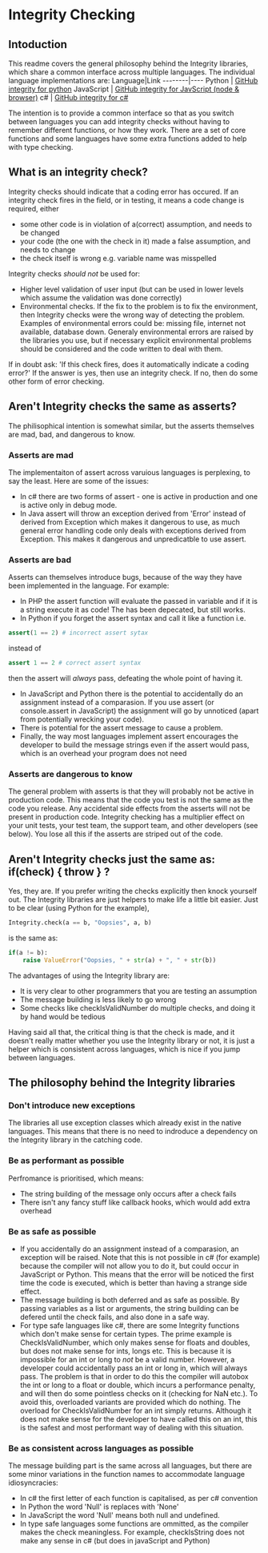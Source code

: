 # Integrity Checking

## Intoduction

This readme covers the general philosophy behind the Integrity libraries, which share a common interface across multiple languages. The individual language implementations are:
Language|Link
--------|----
Python | [GitHub integrity for python](https://github.com/ArtFab/integrity-py)
JavaScript | [GitHub integrity for JavScript (node & browser)](https://github.com/ArtFab/integrity-js)
c# | [GitHub integrity for c#](https://github.com/ArtFab/integrity-cs)

The intention is to provide a common interface so that as you switch between languages you can add integrity checks without having to remember different functions, or how they work. There are a set of core functions and some languages have some extra functions added to help with type checking.

## What is an integrity check?

Integrity checks should indicate that a coding error has occured. If an integrity check fires in the field, or in testing, it means a code change is required, either 
* some other code is in violation of a(correct) assumption, and needs to be changed
* your code (the one with the check in it) made a false assumption, and needs to change
* the check itself is wrong e.g. variable name was misspelled

Integrity checks *should not* be used for:
* Higher level validation of user input (but can be used in lower levels which assume the validation was done correctly)
* Environmental checks. If the fix to the problem is to fix the environment, then Integrity checks were the wrong way of detecting the problem. Examples of environmental errors could be: missing file, internet not available, database down. Generaly environmental errors are raised by the libraries you use, but if necessary explicit environmental problems should be considered and the code written to deal with them.

If in doubt ask: 'If this check fires, does it automatically indicate a coding error?' If the answer is yes, then use an integrity check. If no, then do some other form of error checking.

## Aren't Integrity checks the same as asserts?
The philisophical intention is somewhat similar, but the asserts themselves are mad, bad, and dangerous to know.
### Asserts are mad
The implementaiton of assert across varuious languages is perplexing, to say the least. Here are some of the issues:
* In c# there are two forms of assert - one is active in production and one is active only in debug mode.
* In Java assert will throw an exception derived from 'Error' instead of derived from Exception which makes it dangerous to use, as much general error handling code only deals with exceptions derived from Exception. This makes it dangerous and unpredicatble to use assert.
### Asserts are bad
Asserts can themselves introduce bugs, because of the way they have been implemented in the language. For example:
* In PHP the assert function will evaluate the passed in variable and if it is a string execute it as code! The has been depecated, but still works.
* In Python if you forget the assert syntax and call it like a function i.e.
```python
assert(1 == 2) # incorrect assert sytax
```
instead of
```python
assert 1 == 2 # correct assert syntax
```
then the assert will *always* pass, defeating the whole point of having it.
* In JavaScript and Python there is the potential to accidentally do an assignment instead of a comparasion. If you use assert (or console.assert in JavaScript) the assignment will go by unnoticed (apart from potentially wrecking your code).
* There is potential for the assert message to cause a problem. 
* Finally, the way most languages implement assert encourages the developer to build the message strings even if the assert would pass, which is an overhead your program does not need
### Asserts are dangerous to know
The general problem with asserts is that they will probably not be active in production code. This means that the code you test is not the same as the code you release. Any accidental side effects from the asserts will not be present in production code. Integrity checking has a multiplier effect on your unit tests, your test team, the support team, and other developers (see below). You lose all this if the asserts are striped out of the code.

## Aren't Integrity checks just the same as: if(check) { throw } ?

Yes, they are. If you prefer writing the checks explicitly then knock yourself out. The Integrity libraries are just helpers to make life a little bit easier. Just to be clear (using Python for the example),
```Python
Integrity.check(a == b, "Oopsies", a, b)
```
is the same as:
```Python
if(a != b):
    raise ValueError("Oopsies, " + str(a) + ", " + str(b))
```
The advantages of using the Integrity library are:
* It is very clear to other programmers that you are testing an assumption
* The message building is less likely to go wrong
* Some checks like checkIsValidNumber do multiple checks, and doing it by hand would be tedious

Having said all that, the critical thing is that the check is made, and it doesn't really matter whether you use the Integrity library or not, it is just a helper which is consistent across languages, which is nice if you jump between languages.

## The philosophy behind the Integrity libraries

### Don't introduce new exceptions
The libraries all use exception classes which already exist in the native languages. This means that there is no need to indroduce a dependency on the Integrity library in the catching code.

### Be as performant as possible
Perfromance is prioritised, which means:
* The string building of the message only occurs after a check fails
* There isn't any fancy stuff like callback hooks, which would add extra overhead

### Be as safe as possible
* If you accidentally do an assignment instead of a comparasion, an exception will be raised. Note that this is not possible in c# (for example) because the compiler will not allow you to do it, but could occur in JavaScript or Python. This means that the error will be noticed the first time the code is executed, which is better than having a strange side effect.
* The message building is both deferred and as safe as possible. By passing variables as a list or arguments, the string building can be defered until the check fails, and also done in a safe way.
* For type safe languages like c#, there are some Integrity functions which don't make sense for certain types. The prime example is CheckIsValidNumber, which only makes sense for floats and doubles, but does not make sense for ints, longs etc. This is because it is impossible for an int or long to *not* be a valid number. However, a developer could accidentally pass an int or long in, which will always pass. The problem is that in order to do this the compiler will autobox the int or long to a float or double, which incurs a performance penalty, and will then do some pointless checks on it (checking for NaN etc.). To avoid this, overloaded variants are provided which do nothing. The overload for CheckIsValidNumber for an int simply returns. Although it does not make sense for the developer to have called this on an int, this is the safest and most performant way of dealing with this situation.

### Be as consistent across languages as possible
The message building part is the same across all languages, but there are some minor variations in the function names to accommodate language idiosyncracies:
* In c# the first letter of each function is capitalised, as per c# convention
* In Python the word 'Null' is replaces with 'None'
* In JavaScript the word 'Null' means both null and undefined.
* In type safe languages some functions are ommitted, as the compiler makes the check meaningless. For example, checkIsString does not make any sense in c# (but does in javaScript and Python) 
